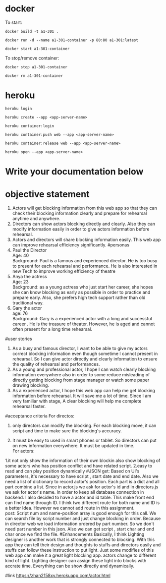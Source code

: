 # docker
To start:

`docker build -t a1-301 .`

`docker run -d --name a1-301-container -p 80:80 a1-301:latest`

`docker start a1-301-container`

To stop/remove container:

`docker stop a1-301-container`

`docker rm a1-301-container`

# heroku
`heroku login`

`heroku create --app <app-server-name>`

`heroku container:login`

`heroku container:push web --app <app-server-name>`

`heroku container:release web --app <app-server-name>`

`heroku open --app <app-server-name>`

# Write your documentation below

# objective statement
1.	Actors will get blocking information from this web app so that they can check their blocking information clearly and prepare for rehearsal anytime and anywhere.
2.	Directors can show actors blocking directly and clearly. Also they can modify information easily in order to give actors information before rehearsal.
3.	Actors and directors will share blocking information easily. This web app can improve rehearsal efficiency significantly.
#personas
1.  Paul the Director  <br />
    Age: 40 <br />
    Background: Paul is a famous and experienced director.  He is too busy to present  for each rehearsal and performance. He is also interested in new Tech to improve working efficiency of theatre
2.	Anya the actress <br />
    Age: 23 <br />
    Background: as a young actress who just start her career, she hopes she can know blocking as early as possible in order to practice and prepare early. Also, she prefers high tech support rather than old traditional way.
3. Gary the actor    <br />
    age: 76          <br />
    Background: Gary is a experienced actor with a long and successful career . He is the treasure of  theater. However, he is aged and  cannot often present for  a long time rehearsal. 
    
#user stories   
1. As a busy and famous director, I want to be able to give my actors correct blocking information even though sometime I cannot present in rehearsal. So I can give actor directly and clearly information to ensure the quality of rehearsal and performances.
2. As a young and professional actor, I hope I can watch clearly blocking information everywhere also  in order to  some reduce misleading of directly getting blocking from stage manager or watch some paper drawing  blocking.
3. As a experienced  actor, I hope this web app  can help me get blocking information before rehearsal. It will save me a lot of time. Since I am very familiar with stage, A clear blocking will help me complete rehearsal faster.

#acceptance criteria
 For directos:
1. only directors can modify the blocking. For each blocking move, it can script and time to make sure the blocking's accuracy.<br />
             
2. It must be easy to used in  smart phones or tablet. So directors can put on new information everywhere. It must be updated in time.<br />
For actors:<br />

1.it not only show the information  of their own blockin  also show blocking of some actors who has position conflict and have related script. 
2.easy to read and can play position dynamically
#JSON
get: Based on UI's parameters, it's necessary to have script , start date and end date.  Also we need a list of dictionary to record actor's position. Each part is a dict and all part combine a list. Since in actor.js we ask for actor's id and in directors.js we ask for actor's name. In order to keep all database connection  in backend. I also decided to have a actor and id table. This make front end  can find name  through ID.  I think two different route for both name and ID is a better Idea. However we cannot add route in this assignment.<br />
post: Script num and  name-position array is good enough for this call. We can search file by script number and just change blocking in order. Because in director web we load information  ordered by  part number. So we don't need part number in this json. Also we can get script , start char and end char once we find the file. 
#Enhancements
Basically, I think Lighting designer is another work that is strongly connected to blocking.
With this app they can tell their design and thoughts to stuffs and directors easily and stuffs can follow these instruction to put light.
Just some modifies of this web app can make it a great light blocking app. 
actors change to different kind of light. Lighting designer can assign these light into blocks with accrate time. Everything can be show directly and dynamically.

#link
https://zhan2158xy.herokuapp.com/actor.html